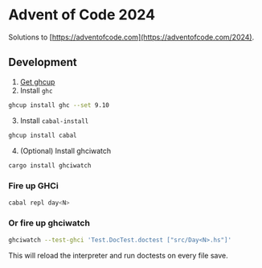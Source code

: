# Advent of Code 2024

Solutions to [https://adventofcode.com](https://adventofcode.com/2024).

## Development

1. [Get ghcup](https://www.haskell.org/ghcup/)
2. Install `ghc`
```sh
ghcup install ghc --set 9.10
```
3. Install `cabal-install`
```sh
ghcup install cabal
```
4. (Optional) Install ghciwatch
```sh
cargo install ghciwatch
```

### Fire up GHCi

```sh
cabal repl day<N>
```

### Or fire up ghciwatch

```sh
ghciwatch --test-ghci 'Test.DocTest.doctest ["src/Day<N>.hs"]'
```
This will reload the interpreter and run doctests on every file save.

